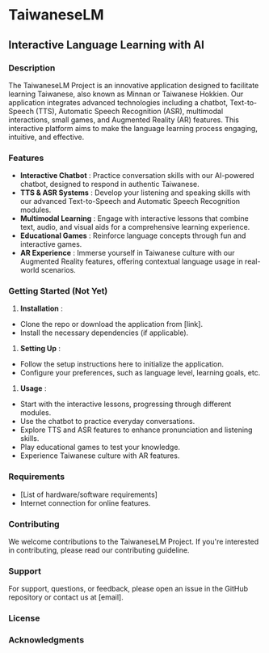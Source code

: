 # TaiwaneseLM

## Interactive Language Learning with AI

### Description

The TaiwaneseLM Project is an innovative application designed to facilitate learning Taiwanese, also known as Minnan or Taiwanese Hokkien. Our application integrates advanced technologies including a chatbot, Text-to-Speech (TTS), Automatic Speech Recognition (ASR), multimodal interactions, small games, and Augmented Reality (AR) features. This interactive platform aims to make the language learning process engaging, intuitive, and effective.

### Features

* **Interactive Chatbot** : Practice conversation skills with our AI-powered chatbot, designed to respond in authentic Taiwanese.
* **TTS & ASR Systems** : Develop your listening and speaking skills with our advanced Text-to-Speech and Automatic Speech Recognition modules.
* **Multimodal Learning** : Engage with interactive lessons that combine text, audio, and visual aids for a comprehensive learning experience.
* **Educational Games** : Reinforce language concepts through fun and interactive games.
* **AR Experience** : Immerse yourself in Taiwanese culture with our Augmented Reality features, offering contextual language usage in real-world scenarios.

### Getting Started (Not Yet)

1. **Installation** :

* Clone the repo or download the application from [link].
* Install the necessary dependencies (if applicable).

1. **Setting Up** :

* Follow the setup instructions here to initialize the application.
* Configure your preferences, such as language level, learning goals, etc.

1. **Usage** :

* Start with the interactive lessons, progressing through different modules.
* Use the chatbot to practice everyday conversations.
* Explore TTS and ASR features to enhance pronunciation and listening skills.
* Play educational games to test your knowledge.
* Experience Taiwanese culture with AR features.

### Requirements

* [List of hardware/software requirements]
* Internet connection for online features.

### Contributing

We welcome contributions to the TaiwaneseLM Project. If you're interested in contributing, please read our contributing guideline.

### Support

For support, questions, or feedback, please open an issue in the GitHub repository or contact us at [email].

### License

### Acknowledgments
